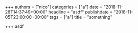 +++
authors = ["nico"]
categories = ["a"]
date = "2018-11-28T14:37:49+00:00"
headline = "asdf"
publishdate = "2018-11-05T23:00:00+00:00"
tags = ["a"]
title = "something"

+++
asdf